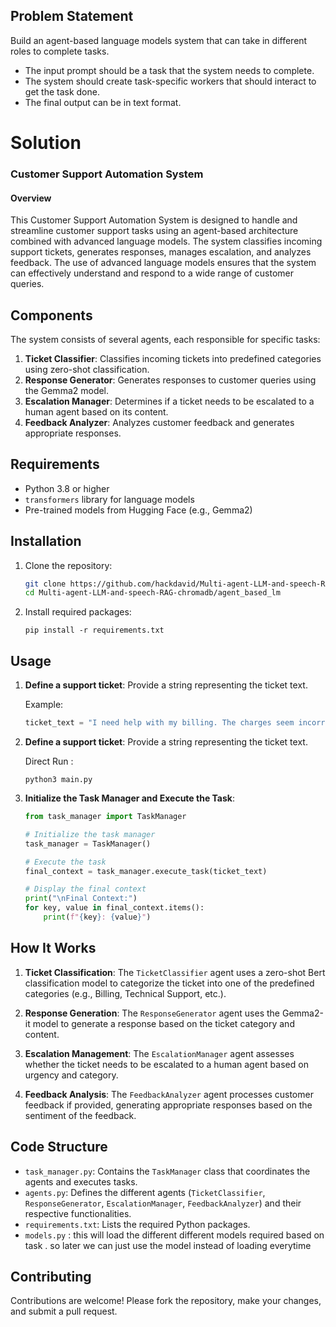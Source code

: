 ## Problem Statement 
Build an agent-based language models system that can take in different roles to complete tasks.
- The input prompt should be a task that the system needs to complete.
- The system should create task-specific workers that should interact to get the task done. 
- The final output can be in text format. 

# Solution 

### Customer Support Automation System

#### Overview

This Customer Support Automation System is designed to handle and streamline customer support tasks using an agent-based architecture combined with advanced language models. The system classifies incoming support tickets, generates responses, manages escalation, and analyzes feedback. The use of advanced language models ensures that the system can effectively understand and respond to a wide range of customer queries.


## Components

The system consists of several agents, each responsible for specific tasks:

1. **Ticket Classifier**: Classifies incoming tickets into predefined categories using zero-shot classification.
2. **Response Generator**: Generates responses to customer queries using the Gemma2 model.
3. **Escalation Manager**: Determines if a ticket needs to be escalated to a human agent based on its content.
4. **Feedback Analyzer**: Analyzes customer feedback and generates appropriate responses.

## Requirements

- Python 3.8 or higher
- `transformers` library for language models
- Pre-trained models from Hugging Face (e.g., Gemma2)

## Installation

1. Clone the repository:
   ```bash
   git clone https://github.com/hackdavid/Multi-agent-LLM-and-speech-RAG-chromadb.git
   cd Multi-agent-LLM-and-speech-RAG-chromadb/agent_based_lm
   ```

2. Install required packages:
   ```
   pip install -r requirements.txt
   ```

## Usage

1. **Define a support ticket**: Provide a string representing the ticket text.
   
   Example:
   ```python
   ticket_text = "I need help with my billing. The charges seem incorrect. It's urgent!"
   ```

2. **Define a support ticket**: Provide a string representing the ticket text.
   
   Direct Run :
   ```
   python3 main.py
   
   ```

3. **Initialize the Task Manager and Execute the Task**:
   ```python
   from task_manager import TaskManager

   # Initialize the task manager
   task_manager = TaskManager()

   # Execute the task
   final_context = task_manager.execute_task(ticket_text)

   # Display the final context
   print("\nFinal Context:")
   for key, value in final_context.items():
       print(f"{key}: {value}")
   ```

## How It Works

1. **Ticket Classification**: The `TicketClassifier` agent uses a zero-shot Bert classification model to categorize the ticket into one of the predefined categories (e.g., Billing, Technical Support, etc.).
   
2. **Response Generation**: The `ResponseGenerator` agent uses the Gemma2-it model to generate a response based on the ticket category and content.

3. **Escalation Management**: The `EscalationManager` agent assesses whether the ticket needs to be escalated to a human agent based on urgency and category.

4. **Feedback Analysis**: The `FeedbackAnalyzer` agent processes customer feedback if provided, generating appropriate responses based on the sentiment of the feedback.

## Code Structure

- `task_manager.py`: Contains the `TaskManager` class that coordinates the agents and executes tasks.
- `agents.py`: Defines the different agents (`TicketClassifier`, `ResponseGenerator`, `EscalationManager`, `FeedbackAnalyzer`) and their respective functionalities.
- `requirements.txt`: Lists the required Python packages.
- `models.py` : this will load the different different models required based on task . so later we can just use the model instead of loading everytime

## Contributing

Contributions are welcome! Please fork the repository, make your changes, and submit a pull request.
